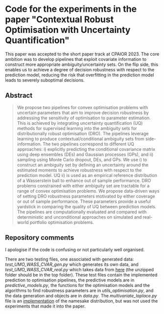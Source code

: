 # Code for the experiments in the paper "Contextual Robust Optimisation with Uncertainty Quantification"

This paper was accepted to the short paper track at CPAIOR 2023. The core ambition was to develop pipelines that exploit covariate information to construct more appropriate ambiguity/uncertainty sets. On the flip side, this enables us to achieve a degree of decision robustness with respect to the prediction model, reducing the risk that overfitting in the prediction model leads to severely suboptimal decisions.

## Abstract

> We propose two pipelines for convex optimisation problems with uncertain parameters that aim to improve decision robustness by addressing the sensitivity of optimisation to parameter estimation. This is achieved by integrating uncertainty quantification (UQ) methods for supervised learning into the ambiguity sets for distributionally robust optimisation (DRO). The pipelines leverage learning to produce contextual/conditional ambiguity sets from side-information. The two pipelines correspond to different UQ approaches: i) explicitly predicting the conditional covariance matrix using deep ensembles (DEs) and Gaussian processes (GPs), and ii) sampling using Monte Carlo dropout, DEs, and GPs. We use i) to construct an ambiguity set by defining an uncertainty around the estimated moments to achieve robustness with respect to the prediction model. UQ ii) is used as an empirical reference distribution of a Wasserstein ball to enhance out of sample performance. DRO problems constrained with either ambiguity set are tractable for a range of convex optimisation problems. We propose data-driven ways of setting DRO robustness parameters motivated by either coverage or out of sample performance. These parameters provide a useful yardstick in comparing the quality of UQ between prediction models. The pipelines are computationally evaluated and compared with deterministic and unconditional approaches on simulated and real-world portfolio optimisation problems.

## Repository comments

I apologise if the code is confusing or not particularly well organised.

There are two testing files, one associated with generated data: *test_UMO_WASS_CVAR_gen.py* which generates its own data, and *test_UMO_WASS_CVAR_real.py* which takes data from [here](https://archive.ics.uci.edu/ml/datasets/CNNpred%3A+CNN-based+stock+market+prediction+using+a+diverse+set+of+variables) (the unzipped folder should be in the top folder). These test files contain the implemented prediction to optimisation pipelines, the predictive models are in *predictive_models.py*, the functions for the optimisation models and the algorithms to find robustness parameters are in *utils_optimisation.py*, and the data generation and objects are in *data.py*. The *multivariate_laplace.py* file is an [implementation](https://github.com/david-salac/multivariate-Laplace-extension-for-SciPy) of the namesake distribution, but was not used the experiments that made it into the paper.
